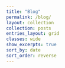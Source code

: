 ```yaml
---
title: "Blog"
permalink: /blog/
layout: collection
collection: posts
entries_layout: grid
classes: wide
show_excerpts: true
sort_by: date
sort_order: reverse
---
```

